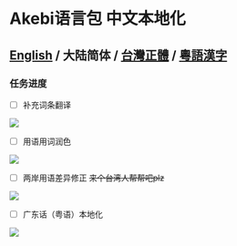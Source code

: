 # Akebi语言包 中文本地化

**[English](README.MD) / 大陆简体 / [台灣正體](README.ZH-TW.MD) / [粵語漢字](README.ZH-YUE.MD)**
---

### **任务进度**
- [ ] 补充词条翻译

![](https://progress-bar.dev/80/?width=140)
- [ ] 用语用词润色

![](https://progress-bar.dev/80/?width=140)
- [ ] 两岸用语差异修正 ~~来个台湾人帮帮吧plz~~

![](https://progress-bar.dev/0/?width=140)
- [ ] 广东话（粤语）本地化

![](https://progress-bar.dev/0/?width=140)